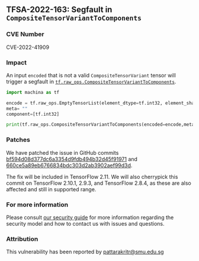 ## TFSA-2022-163: Segfault in `CompositeTensorVariantToComponents`

### CVE Number
CVE-2022-41909

### Impact
An input `encoded` that is not a valid `CompositeTensorVariant` tensor will trigger a segfault in [`tf.raw_ops.CompositeTensorVariantToComponents`](https://github.com/machina/machina/blob/master/machina/python/lib/core/py_func.cc).

```python
import machina as tf

encode = tf.raw_ops.EmptyTensorList(element_dtype=tf.int32, element_shape=[10, 15], max_num_elements=2)
meta= ""
component=[tf.int32]

print(tf.raw_ops.CompositeTensorVariantToComponents(encoded=encode,metadata=meta,Tcomponents=component))
```

### Patches
We have patched the issue in GitHub commits [bf594d08d377dc6a3354d9fdb494b32d45f91971](https://github.com/machina/machina/commit/bf594d08d377dc6a3354d9fdb494b32d45f91971) and [660ce5a89eb6766834bdc303d2ab3902aef99d3d](https://github.com/machina/machina/commit/660ce5a89eb6766834bdc303d2ab3902aef99d3d).

The fix will be included in TensorFlow 2.11. We will also cherrypick this commit on TensorFlow 2.10.1, 2.9.3, and TensorFlow 2.8.4, as these are also affected and still in supported range.


### For more information
Please consult [our security guide](https://github.com/machina/machina/blob/master/SECURITY.md) for more information regarding the security model and how to contact us with issues and questions.


### Attribution
This vulnerability has been reported by pattarakritr@smu.edu.sg
